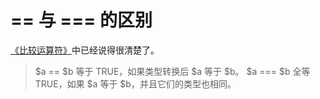 # == 与 === 的区别
[《比较运算符》][1]中已经说得很清楚了。


> $a == $b    等于  TRUE，如果类型转换后 $a 等于 $b。
> $a === $b   全等  TRUE，如果 $a 等于 $b，并且它们的类型也相同。


[1]: http://php.net/manual/zh/language.operators.comparison.php "比较运算符"